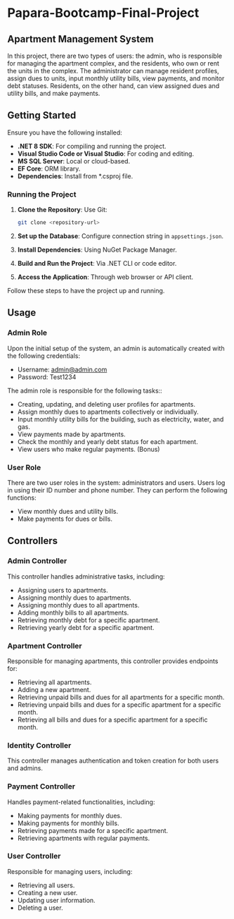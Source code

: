 # Papara-Bootcamp-Final-Project

## Apartment Management System
In this project, there are two types of users: the admin, who is responsible for managing the apartment complex, and the residents, who own or rent the units in the complex. The administrator can manage resident profiles, assign dues to units, input monthly utility bills, view payments, and monitor debt statuses. Residents, on the other hand, can view assigned dues and utility bills, and make payments.

## Getting Started

Ensure you have the following installed:

- **.NET 8 SDK**: For compiling and running the project.
- **Visual Studio Code or Visual Studio**: For coding and editing.
- **MS SQL Server**: Local or cloud-based.
- **EF Core**: ORM library.
- **Dependencies**: Install from *.csproj file.

### Running the Project

1. **Clone the Repository**: Use Git:

    ```bash
    git clone <repository-url>
    ```

2. **Set up the Database**: Configure connection string in `appsettings.json`.

3. **Install Dependencies**: Using NuGet Package Manager.

4. **Build and Run the Project**: Via .NET CLI or code editor.

5. **Access the Application**: Through web browser or API client.

Follow these steps to have the project up and running.

## Usage

### Admin Role

Upon the initial setup of the system, an admin is automatically created with the following credentials:
- Username: admin@admin.com
- Password: Test1234

The admin role is responsible for the following tasks::
- Creating, updating, and deleting user profiles for apartments.
- Assign monthly dues to apartments collectively or individually.
- Input monthly utility bills for the building, such as electricity, water, and gas.
- View payments made by apartments.
- Check the monthly and yearly debt status for each apartment.
- View users who make regular payments. (Bonus)

### User Role

There are two user roles in the system: administrators and users. Users log in using their ID number and phone number. They can perform the following functions:
- View monthly dues and utility bills.
- Make payments for dues or bills.

## Controllers

### Admin Controller

This controller handles administrative tasks, including:
- Assigning users to apartments.
- Assigning monthly dues to apartments.
- Assigning monthly dues to all apartments.
- Adding monthly bills to all apartments.
- Retrieving monthly debt for a specific apartment.
- Retrieving yearly debt for a specific apartment.

### Apartment Controller

Responsible for managing apartments, this controller provides endpoints for:
- Retrieving all apartments.
- Adding a new apartment.
- Retrieving unpaid bills and dues for all apartments for a specific month.
- Retrieving unpaid bills and dues for a specific apartment for a specific month.
- Retrieving all bills and dues for a specific apartment for a specific month.

### Identity Controller

This controller manages authentication and token creation for both users and admins.

### Payment Controller

Handles payment-related functionalities, including:
- Making payments for monthly dues.
- Making payments for monthly bills.
- Retrieving payments made for a specific apartment.
- Retrieving apartments with regular payments.

### User Controller

Responsible for managing users, including:
- Retrieving all users.
- Creating a new user.
- Updating user information.
- Deleting a user.

